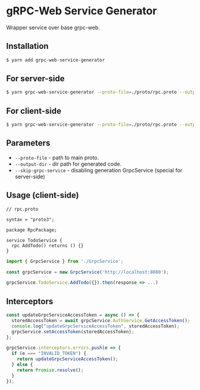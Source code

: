 # gRPC-Web Service Generator

Wrapper service over base grpc-web.

## Installation

```bash
$ yarn add grpc-web-service-generator
```

## For server-side

```bash
$ yarn grpc-web-service-generator --proto-file=./proto/rpc.proto --output-dir=./proto --skip-grpc-service
```

## For client-side

```bash
$ yarn grpc-web-service-generator --proto-file=./proto/rpc.proto --output-dir=./services/GrpcService
```

## Parameters

- `--proto-file` - path to main proto.
- `--output-dir` - dir path for generated code.
- `--skip-grpc-service` - disabling generation GrpcService (special for server-side)

## Usage (client-side)

```
// rpc.proto

syntax = "proto3";

package RpcPackage;

service TodoService {
  rpc AddTodo() returns () {}
}
```

```typescript
import { GrpcService } from './GrpcService';

const grpcService = new GrpcService('http://localhost:8080');

grpcService.TodoService.AddTodo({}).then(response => ...)
```
## Interceptors

```typescript
const updateGrpcServiceAccessToken = async () => {
  storedAccessToken = await grpcService.AuthService.GetAccessToken();
  console.log("updateGrpcServiceAccessToken", storedAccessToken);
  grpcService.setAccessToken(storedAccessToken);
};

grpcService.interceptors.errors.push(e => {
  if (e === "INVALID_TOKEN") {
    return updateGrpcServiceAccessToken();
  } else {
    return Promise.resolve();
  }
});
```